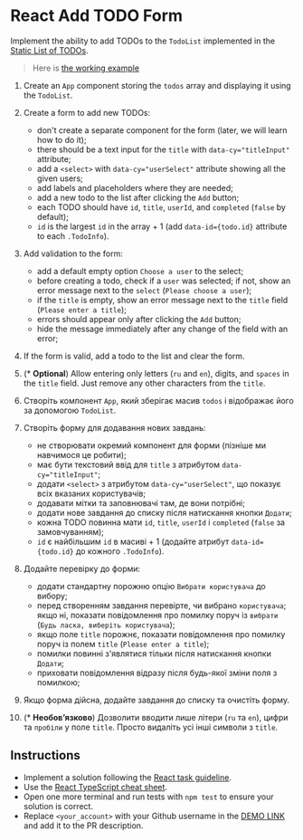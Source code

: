# React Add TODO Form

Implement the ability to add TODOs to the `TodoList` implemented in the [Static List of TODOs](https://github.com/mate-academy/react_static-list-of-todos).

> Here is [the working example](https://mate-academy.github.io/react_add-todo-form/)

1. Create an `App` component storing the `todos` array and displaying it using the `TodoList`.
1. Create a form to add new TODOs:
    - don't create a separate component for the form (later, we will learn how to do it);
    - there should be a text input for the `title` with `data-cy="titleInput"` attribute;
    - add a `<select>` with `data-cy="userSelect"` attribute showing all the given users;
    - add labels and placeholders where they are needed;
    - add a new todo to the list after clicking the `Add` button;
    - each TODO should have `id`, `title`, `userId`, and `completed` (`false` by default);
    - `id` is the largest `id` in the array + 1 (add `data-id={todo.id}` attribute to each `.TodoInfo`).
1. Add validation to the form:
    - add a default empty option `Choose a user` to the select;
    - before creating a todo, check if a `user` was selected; if not, show an error message next to the `select` (`Please choose a user`);
    - if the `title` is empty, show an error message next to the `title` field (`Please enter a title`);
    - errors should appear only after clicking the `Add` button;
    - hide the message immediately after any change of the field with an error;
1. If the form is valid, add a todo to the list and clear the form.
1. (* **Optional**) Allow entering only letters (`ru` and `en`), digits, and `spaces` in the `title` field. Just remove any other characters from the `title`.

1. Створіть компонент `App`, який зберігає масив `todos` і відображає його за допомогою `TodoList`.
1. Створіть форму для додавання нових завдань:
    - не створювати окремий компонент для форми (пізніше ми навчимося це робити);
    - має бути текстовий ввід для `title` з атрибутом `data-cy="titleInput"`;
    - додати `<select>` з атрибутом `data-cy="userSelect"`, що показує всіх вказаних користувачів;
    - додавати мітки та заповнювачі там, де вони потрібні;
    - додати нове завдання до списку після натискання кнопки `Додати`;
    - кожна TODO повинна мати `id`, `title`, `userId` і `completed` (`false` за замовчуванням);
    - `id` є найбільшим `id` в масиві + 1 (додайте атрибут `data-id={todo.id}` до кожного `.TodoInfo`).
1. Додайте перевірку до форми:
    - додати стандартну порожню опцію `Вибрати користувача` до вибору;
    - перед створенням завдання перевірте, чи вибрано `користувача`; якщо ні, показати повідомлення про помилку поруч із `вибрати` (`Будь ласка, виберіть користувача`);
    - якщо поле `title` порожнє, показати повідомлення про помилку поруч із полем `title` (`Please enter a title`);
    - помилки повинні з'являтися тільки після натискання кнопки `Додати`;
    - приховати повідомлення відразу після будь-якої зміни поля з помилкою;
1. Якщо форма дійсна, додайте завдання до списку та очистіть форму.
1. (* **Необов’язково**) Дозволити вводити лише літери (`ru` та `en`), цифри та `пробіли` у поле `title`. Просто видаліть усі інші символи з `title`.

## Instructions

- Implement a solution following the [React task guideline](https://github.com/mate-academy/react_task-guideline#react-tasks-guideline).
- Use the [React TypeScript cheat sheet](https://mate-academy.github.io/fe-program/js/extra/react-typescript).
- Open one more terminal and run tests with `npm test` to ensure your solution is correct.
- Replace `<your_account>` with your Github username in the [DEMO LINK](https://pushkalov.github.io/react_add-todo-form/) and add it to the PR description.
